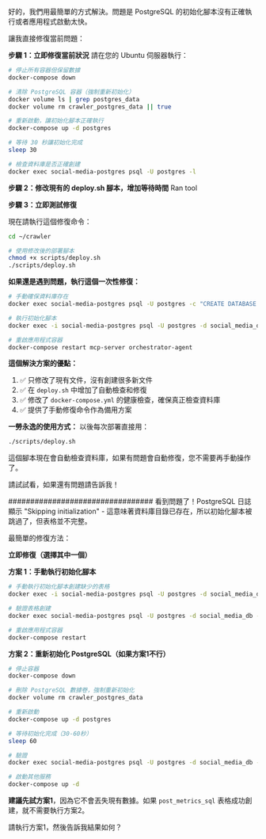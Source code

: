 好的，我們用最簡單的方式解決。問題是 PostgreSQL 的初始化腳本沒有正確執行或者應用程式啟動太快。

讓我直接修復當前問題：

**步驟 1：立即修復當前狀況**
請在您的 Ubuntu 伺服器執行：

```bash
# 停止所有容器但保留數據
docker-compose down

# 清除 PostgreSQL 容器（強制重新初始化）
docker volume ls | grep postgres_data
docker volume rm crawler_postgres_data || true

# 重新啟動，讓初始化腳本正確執行
docker-compose up -d postgres

# 等待 30 秒讓初始化完成
sleep 30

# 檢查資料庫是否正確創建
docker exec social-media-postgres psql -U postgres -l
```

**步驟 2：修改現有的 deploy.sh 腳本，增加等待時間**
Ran tool

**步驟 3：立即測試修復**

現在請執行這個修復命令：

```bash
cd ~/crawler

# 使用修改後的部署腳本
chmod +x scripts/deploy.sh
./scripts/deploy.sh
```

**如果還是遇到問題，執行這個一次性修復：**

```bash
# 手動確保資料庫存在
docker exec social-media-postgres psql -U postgres -c "CREATE DATABASE social_media_db;" || true

# 執行初始化腳本
docker exec -i social-media-postgres psql -U postgres -d social_media_db < scripts/init-db.sql

# 重啟應用程式容器
docker-compose restart mcp-server orchestrator-agent
```

**這個解決方案的優點：**
1. ✅ 只修改了現有文件，沒有創建很多新文件
2. ✅ 在 `deploy.sh` 中增加了自動檢查和修復
3. ✅ 修改了 `docker-compose.yml` 的健康檢查，確保真正檢查資料庫
4. ✅ 提供了手動修復命令作為備用方案

**一勞永逸的使用方式：**
以後每次部署直接用：
```bash
./scripts/deploy.sh
```

這個腳本現在會自動檢查資料庫，如果有問題會自動修復，您不需要再手動操作了。

請試試看，如果還有問題請告訴我！

#################################
看到問題了！PostgreSQL 日誌顯示 "Skipping initialization" - 這意味著資料庫目錄已存在，所以初始化腳本被跳過了，但表格並不完整。

最簡單的修復方法：

**立即修復（選擇其中一個）**

**方案 1：手動執行初始化腳本**
```bash
# 手動執行初始化腳本創建缺少的表格
docker exec -i social-media-postgres psql -U postgres -d social_media_db < scripts/init-db.sql

# 驗證表格創建
docker exec social-media-postgres psql -U postgres -d social_media_db -c "\dt"

# 重啟應用程式容器
docker-compose restart
```

**方案 2：重新初始化 PostgreSQL（如果方案1不行）**
```bash
# 停止容器
docker-compose down

# 刪除 PostgreSQL 數據卷，強制重新初始化
docker volume rm crawler_postgres_data

# 重新啟動
docker-compose up -d postgres

# 等待初始化完成（30-60秒）
sleep 60

# 驗證
docker exec social-media-postgres psql -U postgres -d social_media_db -c "\dt"

# 啟動其他服務
docker-compose up -d
```

**建議先試方案1**，因為它不會丟失現有數據。如果 `post_metrics_sql` 表格成功創建，就不需要執行方案2。

請執行方案1，然後告訴我結果如何？
